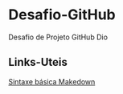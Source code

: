 # Desafio-GitHub
Desafio de Projeto GitHub Dio

## Links-Uteis
[Sintaxe básica Makedown](https://www.markdownguide.org/basic-syntax/)
